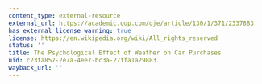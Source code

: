 ```yaml
---
content_type: external-resource
external_url: https://academic.oup.com/qje/article/130/1/371/2337883
has_external_license_warning: true
license: https://en.wikipedia.org/wiki/All_rights_reserved
status: ''
title: The Psychological Effect of Weather on Car Purchases
uid: c23fa857-2e7a-4ee7-bc3a-27ffa1a29883
wayback_url: ''
---
```

